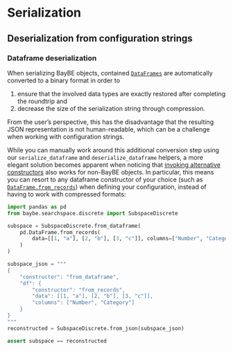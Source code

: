 # Serialization
## Deserialization from configuration strings
### Dataframe deserialization

When serializing BayBE objects, contained [`DataFrames`](https://pandas.pydata.org/docs/reference/api/pandas.DataFrame.html#pandas.DataFrame) are
automatically converted to a binary format in order to

1. ensure that the involved data types are exactly restored after completing the roundtrip and
2. decrease the size of the serialization string through compression.

From the user’s perspective, this has the disadvantage that the resulting JSON
representation is not human-readable, which can be a challenge when working
with configuration strings.

While you can manually work around this additional conversion step using our
`serialize_dataframe` and
`deserialize_dataframe` helpers,
a more elegant solution becomes apparent when noticing that [invoking alternative
constructors](#alternative-constructors) also works for non-BayBE objects.
In particular, this means you can resort to any dataframe constructor of your choice
(such as [`DataFrame.from_records`](https://pandas.pydata.org/docs/reference/api/pandas.DataFrame.from_records.html#pandas.DataFrame.from_records))
when defining your configuration, instead of having to work with compressed formats:

```python
import pandas as pd
from baybe.searchspace.discrete import SubspaceDiscrete

subspace = SubspaceDiscrete.from_dataframe(
    pd.DataFrame.from_records(
        data=[[1, "a"], [2, "b"], [3, "c"]], columns=["Number", "Category"]
    )
)

subspace_json = """
{
    "constructor": "from_dataframe",
    "df": {
        "constructor": "from_records",
        "data": [[1, "a"], [2, "b"], [3, "c"]],
        "columns": ["Number", "Category"]
    }
}
"""
reconstructed = SubspaceDiscrete.from_json(subspace_json)

assert subspace == reconstructed
```